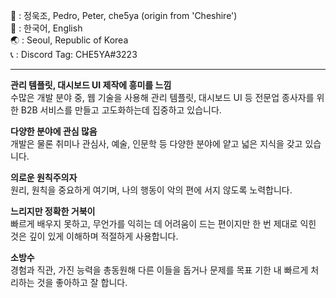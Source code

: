 📢 : 정욱조, Pedro, Peter, che5ya (origin from 'Cheshire') <br />
💬 : 한국어, English <br />
🌏 : Seoul, Republic of Korea <br />
📞 : Discord Tag: CHE5YA#3223 <br />

---

**관리 템플릿, 대시보드 UI 제작에 흥미를 느낌** <br />
수많은 개발 분야 중, 웹 기술을 사용해 관리 템플릿, 대시보드 UI 등 전문업 종사자를 위한 B2B 서비스를 만들고 고도화하는데 집중하고 있습니다.

**다양한 분야에 관심 많음**<br />
개발은 물론 취미나 관심사, 예술, 인문학 등 다양한 분야에 얕고 넓은 지식을 갖고 있습니다. 

**의로운 원칙주의자**<br />
원리, 원칙을 중요하게 여기며, 나의 행동이 악의 편에 서지 않도록 노력합니다.

**느리지만 정확한 거북이**<br />
빠르게 배우지 못하고, 무언가를 익히는 데 어려움이 드는 편이지만 한 번 제대로 익힌 것은 깊이 있게 이해하며 적절하게 사용합니다.

**소방수**<br />
경험과 직관, 가진 능력을 총동원해 다른 이들을 돕거나 문제를 목표 기한 내 빠르게 처리하는 것을 좋아하고 잘 합니다.
